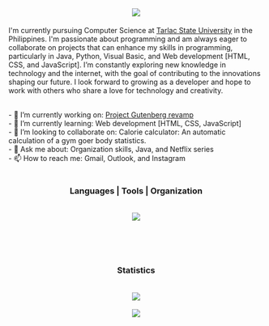 <br>

<div>
  <h1 align="center"> <img src="https://readme-typing-svg.herokuapp.com/?font=Righteous&size=35&center=true&vCenter=true&width=500&height=70&duration=4000&lines=Hi+There!;+I'm+Angelo+!;" />
</h1>
  <p>
    I'm currently pursuing Computer Science at <a href="https://www.tsu.edu.ph/" target="_blank">Tarlac State University</a> in the Philippines. I'm passionate about programming and am always eager to collaborate on projects that can enhance my skills in programming, particularly in Java, Python, Visual Basic, and Web development [HTML, CSS, and JavaScript]. I’m constantly exploring new knowledge in technology and the internet, with the goal of contributing to the innovations shaping our future. I look forward to growing as a developer and hope to work with others who share a love for technology and creativity.
  </p>
</div>

</br>
- 🔭 I’m currently working on: <a href="https://github.com/shoichiideologies/project-gutenburg">Project Gutenberg revamp</a><br>
- 🌱 I’m currently learning: Web development [HTML, CSS, JavaScript]<br>
- 👯 I’m looking to collaborate on: Calorie calculator: An automatic calculation of a gym goer body statistics.<br>
- 💬 Ask me about: Organization skills, Java, and Netflix series<br>
- 📫 How to reach me: Gmail, Outlook, and Instagram<br>
</br>

<div width=200px>
  <h3 align="center"> Languages | Tools | Organization </h3><br/>
  <div align="center">
    <img src="https://skillicons.dev/icons?i=python,javascript,java,css,html,git,github,figma,notion,visualstudio,vscode,azure,
      windows,apple,discord,dotnet,eclipse,gmail,linkedin,tailwind" /><br>
  </div>
</div>

<br/></br></br>

<div align="center">
  <h3 align="center">Statistics</h3></br>
  <img src="https://github-readme-stats.vercel.app/api?username=shoichiideologies&show_icons=true&theme=radical&border_radius=10&border_color=#7b7d7d7"><br></br>
  <img src="https://github-readme-stats.vercel.app/api/top-langs/?username=shoichiideologies&theme=radical&card_width=466px&border_radius=10">
</div>


<!--
**shoichiideologies/shoichiideologies** is a ✨ _special_ ✨ repository because its `README.md` (this file) appears on your GitHub profile.

Here are some ideas to get you started:

- 🔭 I’m currently working on ...
- 🌱 I’m currently learning ...
- 👯 I’m looking to collaborate on ...
- 🤔 I’m looking for help with ...
- 💬 Ask me about ...
- 📫 How to reach me: ...
- 😄 Pronouns: ...
- ⚡ Fun fact: ...
-->
